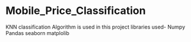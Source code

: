 # Mobile_Price_Classification
KNN classification Algorithm is used in this project
libraries used-
Numpy
Pandas
seaborn
matplolib
